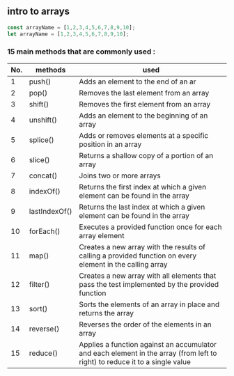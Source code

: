 ## intro to **arrays**
```js
const arrayName = [1,2,3,4,5,6,7,8,9,10];
let arrayName = [1,2,3,4,5,6,7,8,9,10];

```
  ### 15 main methods that are commonly used : 

| No.|methods | used |
|----|----|----|
|1| push()|Adds an element to the end of an ar|
|2|pop()|Removes the last element from an array|
|3|shift()| Removes the first element from an array|
|4|unshift()|Adds an element to the beginning of an array|
|5|splice()|Adds or removes elements at a specific position in an array|
|6|slice()|Returns a shallow copy of a portion of an array|
|7|concat()|Joins two or more arrays|
|8|indexOf()|Returns the first index at which a given element can be found in the array|
|9|lastIndexOf()|Returns the last index at which a given element can be found in the array|
|10|forEach()|Executes a provided function once for each array element|
|11|map()|Creates a new array with the results of calling a provided function on every element in the calling array|
|12|filter()|Creates a new array with all elements that pass the test implemented by the provided function|
|13|sort()|Sorts the elements of an array in place and returns the array|
|14| reverse()|Reverses the order of the elements in an array|
|15|reduce()|Applies a function against an accumulator and each element in the array (from left to right) to reduce it to a single value|




